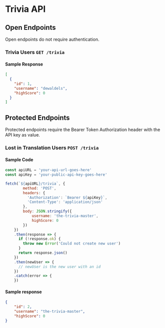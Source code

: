 # Trivia API

## Open Endpoints
Open endpoints do not require authentication.

### Trivia Users `GET /trivia`
#### Sample Response
```json
[
  {
    "id": 1,
    "username": "dewaldels",
    "highScore": 0
  }
]
```


## Protected Endpoints

Protected endpoints require the Bearer Token Authorization header with the API key as value.

### Lost in Translation Users `POST /trivia`

#### Sample Code
```javascript
const apiURL = 'your-api-url-goes-here'
const apiKey = 'your-public-api-key-goes-here'

fetch(`${apiURL}/trivia`, {
        method: 'POST',
        headers: {
          'Authorization': `Bearer ${apiKey}`,
          'Content-Type': 'application/json'
        },
        body: JSON.stringify({ 
            username: 'the-trivia-master', 
            highScore: 0 
        })
    })
    .then(response => {
      if (!response.ok) {
        throw new Error('Could not create new user')
      }
      return response.json()
    })
    .then(newUser => {
      // newUser is the new user with an id
    })
    .catch(error => {
    })
```

#### Sample response
```json
{
    "id": 2,
    "username": "the-trivia-master",
    "highScore": 0
}
```